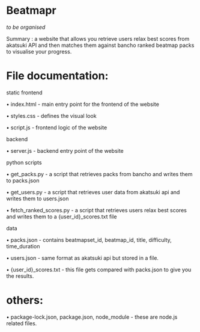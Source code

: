 # Beatmapr
*to be organised*

Summary : a website that allows you retrieve users relax best scores from akatsuki API and then matches them against bancho ranked beatmap packs to visualise your progress.

# File documentation:

static frontend

• index.html - main entry point for the frontend of the website

• styles.css - defines the visual look

• script.js - frontend logic of the website

backend

• server.js - backend entry point of the website

python scripts

• get_packs.py - a script that retrieves packs from bancho and writes them to packs.json

• get_users.py - a script that retrieves user data from akatsuki api and writes them to users.json

• fetch_ranked_scores.py - a script that retrieves users relax best scores and writes them to a {user_id}_scores.txt file

data

• packs.json - contains beatmapset_id, beatmap_id, title, difficulty, time_duration

• users.json - same format as akatsuki api but stored in a file.

• {user_id}_scores.txt - this file gets compared with packs.json to give you the results.

# others:

• package-lock.json, package.json, node_module - these are node.js related files.
